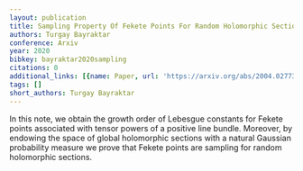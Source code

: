 ```yaml
---
layout: publication
title: Sampling Property Of Fekete Points For Random Holomorphic Sections
authors: Turgay Bayraktar
conference: Arxiv
year: 2020
bibkey: bayraktar2020sampling
citations: 0
additional_links: [{name: Paper, url: 'https://arxiv.org/abs/2004.02773'}]
tags: []
short_authors: Turgay Bayraktar
---
```

In this note, we obtain the growth order of Lebesgue constants for Fekete
points associated with tensor powers of a positive line bundle. Moreover, by
endowing the space of global holomorphic sections with a natural Gaussian
probability measure we prove that Fekete points are sampling for random
holomorphic sections.